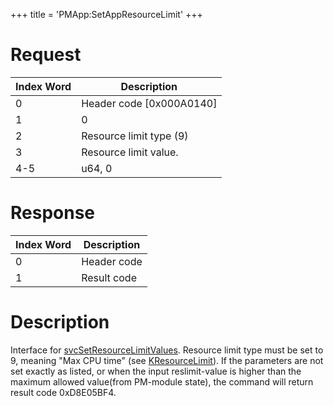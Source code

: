 +++
title = 'PMApp:SetAppResourceLimit'
+++

# Request

| Index Word | Description                |
|------------|----------------------------|
| 0          | Header code \[0x000A0140\] |
| 1          | 0                          |
| 2          | Resource limit type (9)    |
| 3          | Resource limit value.      |
| 4-5        | u64, 0                     |

# Response

| Index Word | Description |
|------------|-------------|
| 0          | Header code |
| 1          | Result code |

# Description

Interface for [svcSetResourceLimitValues](SVC "wikilink"). Resource
limit type must be set to 9, meaning "Max CPU time" (see
[KResourceLimit](KResourceLimit "wikilink")). If the parameters are not
set exactly as listed, or when the input reslimit-value is higher than
the maximum allowed value(from PM-module state), the command will return
result code 0xD8E05BF4.
